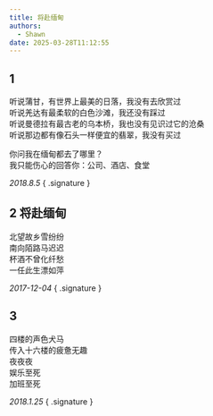 ```yaml
---
title: 将赴缅甸
authors:
  - Shawn
date: 2025-03-28T11:12:55
---
```


## 1 

听说蒲甘，有世界上最美的日落，我没有去欣赏过  
听说羌达有最柔软的白色沙滩，我还没有踩过  
听说曼德拉有最古老的乌本桥，我也没有见识过它的沧桑  
听说那边都有像石头一样便宜的翡翠，我没有买过  

你问我在缅甸都去了哪里？  
我只能伤心的回答你：公司、酒店、食堂  

*2018.8.5*
{ .signature }

<!-- more -->

## 2 将赴缅甸

北望故乡雪纷纷  
南向陌路马迟迟  
杯酒不曾化纤愁  
一任此生漂如萍

*2017-12-04*
{ .signature }



## 3

四楼的声色犬马  
传入十六楼的疲惫无趣  
夜夜夜  
娱乐至死  
加班至死  

*2018.1.25*
{ .signature }


